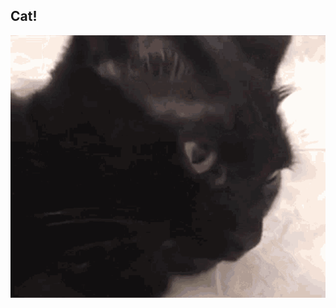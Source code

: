 <meta property="og:type" content="website">
<meta property="og:url" content="https://potatointhebox.github.io/TestPage/">
<meta property="og:title" content="Breaking News! No one cares!">
<meta property="og:description" content="You should totally click this link.">
<meta property="og:image" content="https://potatointhebox.github.io/TestPage/game_cat.png">
<meta name="theme-color" content="#49009c">
<meta name="twitter:card" content="summary_large_image">

## Cat!

<img src="cat.gif" alt="Cat failed to load... :(">
